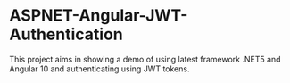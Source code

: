 # ASPNET-Angular-JWT-Authentication

This project aims in showing a demo of using latest framework .NET5 and Angular 10 and authenticating using JWT tokens.
